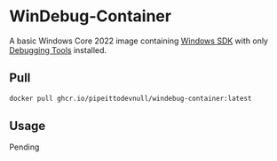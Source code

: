# WinDebug-Container

A basic Windows Core 2022 image containing [Windows SDK](https://developer.microsoft.com/en-us/windows/downloads/windows-sdk/) with only [Debugging Tools](https://learn.microsoft.com/en-us/windows-hardware/drivers/debugger/debugger-download-tools) installed.

## Pull
```bash
docker pull ghcr.io/pipeittodevnull/windebug-container:latest
```

## Usage
Pending